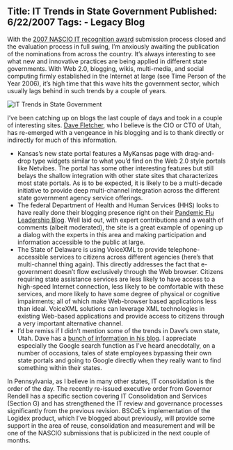 Title: IT Trends in State Government
Published: 6/22/2007
Tags:
    - Legacy Blog
---
With the [2007 NASCIO IT recognition award](https://www.nascio.org/awards/) submission process closed and the evaluation process in full swing, I’m anxiously awaiting the publication of the nominations from across the country. It’s always interesting to see what new and innovative practices are being applied in different state governments. With Web 2.0, blogging, wikis, multi-media, and social computing firmly established in the Internet at large (see Time Person of the Year 2006), it’s high time that this wave hits the government sector, which usually lags behind in such trends by a couple of years.

![IT Trends in State Government](https://s3.amazonaws.com/s3.beckshome.com/20070622-IT-Trends-In-State-Government.gif)

I’ve been catching up on blogs the last couple of days and took in a couple of interesting sites. [Dave Fletcher](http://davidfletcher.blogspot.com/), who I believe is the CIO or CTO of Utah, has re-emerged with a vengeance in his blogging and is to thank directly or indirectly for much of this information.

* Kansas’s new state portal features a MyKansas page with drag-and-drop type widgets similar to what you’d find on the Web 2.0 style portals like Netvibes. The portal has some other interesting features but still belays the shallow integration with other state sites that characterizes most state portals. As is to be expected, it is likely to be a multi-decade initiative to provide deep multi-channel integration across the different state government agency service offerings.
* The federal Department of Health and Human Services (HHS) looks to have really done their blogging presence right on their [Pandemic Flu Leadership Blog](http://blog.pandemicflu.gov/). Well laid out, with expert contributions and a wealth of comments (albeit moderated), the site is a great example of opening up a dialog with the experts in this area and making participation and information accessible to the public at large.
* The State of Delaware is using VoiceXML to provide telephone-accessible services to citizens across different agencies (here’s that multi-channel thing again). This directly addresses the fact that e-government doesn’t flow exclusively through the Web browser. Citizens requiring state assistance services are less likely to have access to a high-speed Internet connection, less likely to be comfortable with these services, and more likely to have some degree of physical or cognitive impairments; all of which make Web-browser based applications less than ideal. VoiceXML solutions can leverage XML technologies in existing Web-based applications and provide access to citizens through a very important alternative channel.
* I’d be remiss if I didn’t mention some of the trends in Dave’s own state, Utah. Dave has a [bunch of information in his blog](http://davidfletcher.blogspot.com/2007_05_01_archive.html#1946443075023456432). I appreciate especially the Google search function as I’ve heard anecdotally, on a number of occasions, tales of state employees bypassing their own state portals and going to Google directly when they really want to find something within their states.

In Pennsylvania, as I believe in many other states, IT consolidation is the order of the day. The recently re-issued executive order from Governor Rendell has a specific section covering IT Consolidation and Services (Section G) and has strengthened the IT review and governance processes significantly from the previous revision. BSCoE’s implementation of the Logidex product, which I’ve blogged about previously, will provide some support in the area of reuse, consolidation and measurement and will be one of the NASCIO submissions that is publicized in the next couple of months.